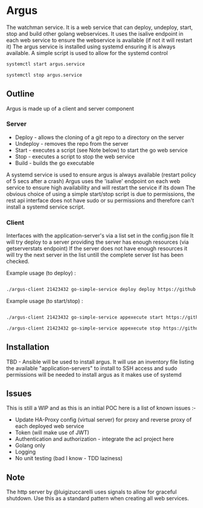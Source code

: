 # Argus

The watchman service. It is a web service that can deploy, undeploy, start, stop and build other golang webservices. It uses the isalive endpoint in each web service to ensure the webservice is available (if not it will restart it)
The argus service is installed using systemd ensuring it is always available. A simple script is used to allow for the systemd control 

```bash
systemctl start argus.service

systemctl stop argus.service
``` 
## Outline

Argus is made up of a client and server component

### Server
* Deploy - allows the cloning of a git repo to a directory on the server
* Undeploy - removes the repo from the server
* Start - executes a script (see Note below) to start the go web service
* Stop - executes a script to stop the web service
* Build - builds the go executable

A systemd service is used to ensure argus is always available (restart policy of 5 secs after a crash)
Argus uses the 'isalive' endpoint on each web service to ensure high availability and will restart the service if its down
The obvious choice of using a simple start/stop script is due to permissions, the rest api interface does not have sudo or su permissions and
therefore can't install a systemd service script.

### Client
Interfaces with the application-server's via a list set in the config.json file
It will try deploy to a server providing the server has enough resources (via getserverstats endpoint)
If the server does not have enough resources it will try the next server in the list untill the complete server list has been checked.

Example usage (to deploy) :

```bash

./argus-client 21423432 go-simple-service deploy deploy https://github.com/dimitraz

```

Example usage (to start/stop) :

```bash

./argus-client 21423432 go-simple-service appexecute start https://github.com/dimitraz

./argus-client 21423432 go-simple-service appexecute stop https://github.com/dimitraz

```

## Installation

TBD - Ansible will be used to install argus. It will use an inventory file listing the available "application-servers" to install to
SSH access and sudo permissions will be needed to install argus as it makes use of systemd

## Issues

This is still a WIP and as this is an initial POC here is a list of known issues :-
* Update HA-Proxy config (virtual server) for proxy and reverse proxy of each deployed web service
* Token (will make use of JWT)
* Authentication and authorization - integrate the acl project here 
* Golang only 
* Logging
* No unit testing (bad I know - TDD laziness)


## Note
The http server by @luigizuccarelli uses signals to allow for graceful shutdown. Use this as a standard pattern when creating all web services. 

